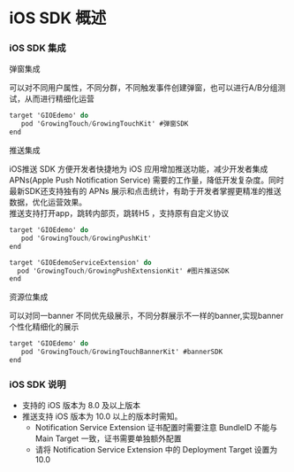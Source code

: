 # iOS SDK 概述

### iOS SDK 集成 <a id="ios-sdk_1"></a>

弹窗集成

可以对不同用户属性，不同分群，不同触发事件创建弹窗，也可以进行A/B分组测试，从而进行精细化运营

```objectivec
target 'GIOEdemo' do
   pod 'GrowingTouch/GrowingTouchKit' #弹窗SDK
end
```

推送集成

 iOS推送 SDK 方便开发者快捷地为 iOS 应用增加推送功能，减少开发者集成 APNs\(Apple Push Notification Service\) 需要的工作量，降低开发复杂度。同时最新SDK还支持独有的 APNs 展示和点击统计，有助于开发者掌握更精准的推送数据，优化运营效果。  
推送支持打开app，跳转内部页，跳转H5 ，支持原有自定义协议

```objectivec
target 'GIOEdemo' do
   pod 'GrowingTouch/GrowingPushKit'
end

target 'GIOEdemoServiceExtension' do
  pod 'GrowingTouch/GrowingPushExtensionKit' #图片推送SDK
end
```

资源位集成

可以对同一banner 不同优先级展示，不同分群展示不一样的banner,实现banner个性化精细化的展示

```objectivec
target 'GIOEdemo' do
   pod 'GrowingTouch/GrowingTouchBannerKit' #bannerSDK
end
```

### iOS SDK 说明 <a id="ios-sdk_2"></a>

* 支持的 iOS 版本为 8.0 及以上版本
* 推送支持 iOS 版本为 10.0 以上的版本时需知。
  * Notification Service Extension 证书配置时需要注意 BundleID 不能与 Main Target 一致，证书需要单独额外配置
  * 请将 Notification Service Extension 中的 Deployment Target 设置为 10.0

